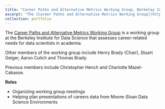 ```yaml
---
title: "Career Paths and Alternative Metrics Working Group, Berkeley Institute for Data Science<br>Fellow Lead (October 2017 - Present)"
excerpt: "The [Career Paths and Alternative Metrics Working Group](https://bids.berkeley.edu/working-groups/career-paths-and-alternative-metrics) is a working group at the Berkeley Institute for Data Science that assesses career-related needs for data scientists in academia."
collection: portfolio
---
```

The [Career Paths and Alternative Metrics Working Group](https://bids.berkeley.edu/working-groups/career-paths-and-alternative-metrics) is a working group at the Berkeley Institute for Data Science that assesses career-related needs for data scientists in academia.

Other members of the working group include Henry Brady (Chair), Stuart Geiger, Aaron Culich and Thomas Brady.

Previous members include Christopher Hench and Charlotte Mazel-Cabasse.

__Roles__

* Organizing working group meetings
* Helping plan presentations of careers data from Moore-Sloan Data Science Environments
